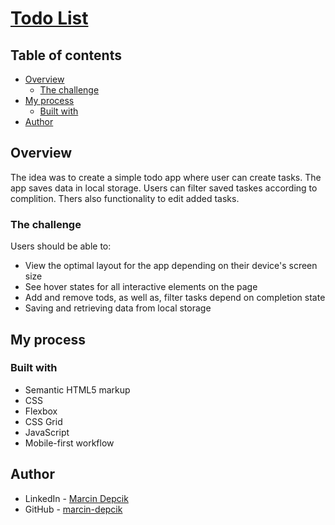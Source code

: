 # [Todo List](https://marcin-depcik.github.io/todo-list/)

## Table of contents

-   [Overview](#overview)
    -   [The challenge](#the-challenge)
-   [My process](#my-process)
    -   [Built with](#built-with)
-   [Author](#author)

## Overview

The idea was to create a simple todo app where user can create tasks. The app saves data in local storage. Users can filter saved taskes according to complition. Thers also functionality to edit added tasks.

### The challenge

Users should be able to:

-   View the optimal layout for the app depending on their device's screen size
-   See hover states for all interactive elements on the page
-   Add and remove tods, as well as, filter tasks depend on completion state
-   Saving and retrieving data from local storage

## My process

### Built with

-   Semantic HTML5 markup
-   CSS
-   Flexbox
-   CSS Grid
-   JavaScript
-   Mobile-first workflow

## Author

-   LinkedIn - [Marcin Depcik](https://linkedin.com/in/marcindepcik)
-   GitHub - [marcin-depcik](https://github.com/marcin-depcik)

